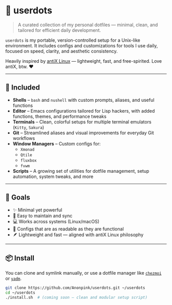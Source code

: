 # 🌸 userdots

> A curated collection of my personal dotfiles — minimal, clean, and tailored for efficient daily development.

`userdots` is my portable, version-controlled setup for a Unix-like environment. It includes configs and customizations for tools I use daily, focused on speed, clarity, and aesthetic consistency.

Heavily inspired by [antiX Linux](https://antixlinux.com/) — lightweight, fast, and free-spirited. Love antiX, btw. ❤️

---

## 🔧 Included

- **Shells** – `bash` and `nushell` with custom prompts, aliases, and useful functions  
- **Editor** – Emacs configurations tailored for Lisp hackers, with added functions, themes, and performance tweaks  
- **Terminals** – Clean, colorful setups for multiple terminal emulators (`Kitty`, `Sakura`)  
- **Git** – Streamlined aliases and visual improvements for everyday Git workflows  
- **Window Managers** – Custom configs for:
  - `Xmonad`
  - `Qtile`
  - `fluxbox`
  - `fvwm`  
- **Scripts** – A growing set of utilities for dotfile management, setup automation, system tweaks, and more  

---

## 🚀 Goals

- ✨ Minimal yet powerful  
- 🧠 Easy to maintain and sync  
- 💻 Works across systems (Linux/macOS)  
- 🎨 Configs that are as readable as they are functional  
- 🪶 Lightweight and fast — aligned with antiX Linux philosophy  

---

## 📦 Install

You can clone and symlink manually, or use a dotfile manager like [`chezmoi`](https://www.chezmoi.io/) or [`yadm`](https://yadm.io/).

```bash
git clone https://github.com/Anonpink/userdots.git ~/userdots
cd ~/userdots
./install.sh  # (coming soon – clean and modular setup script)

